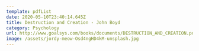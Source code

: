 ```yaml
---
template: pdfList
date: 2020-05-10T23:40:14.645Z
title: Destruction and Creation - John Boyd
category: Psychology
url: http://www.goalsys.com/books/documents/DESTRUCTION_AND_CREATION.pdf
image: /assets/jordy-meow-Osd4ngHD4kM-unsplash.jpg
---
```

